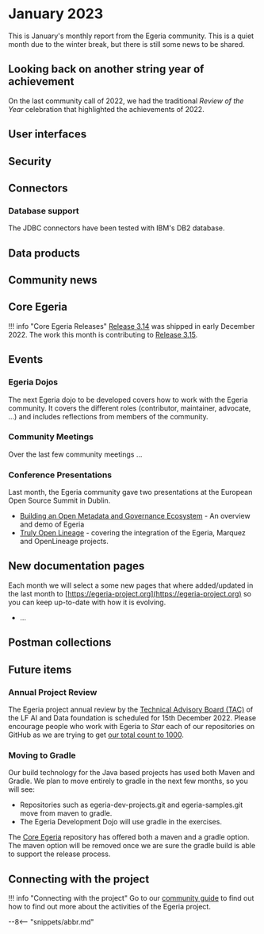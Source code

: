 <!-- SPDX-License-Identifier: CC-BY-4.0 -->
<!-- Copyright Contributors to the Egeria project. -->

# January 2023

This is January's monthly report from the Egeria community.  This is a quiet month due to the winter break, but there is still some news to be shared.

## Looking back on another string year of achievement

On the last community call of 2022, we had the traditional *Review of the Year* celebration that highlighted the achievements of 2022.

## User interfaces


## Security

## Connectors

### Database support

The JDBC connectors have been tested with IBM's DB2 database.


## Data products


## Community news


## Core Egeria



!!! info "Core Egeria Releases"
    [Release 3.14](/release-notes/3-14) was shipped in early December 2022.  The work this month is contributing to [Release 3.15](/release-notes/3-15).


## Events

### Egeria Dojos

The next Egeria dojo to be developed covers how to work with the Egeria community.  It covers the different roles (contributor, maintainer, advocate, ...) and includes reflections from members of the community.

### Community Meetings

Over the last few community meetings ...

### Conference Presentations

Last month, the Egeria community gave two presentations at the European Open Source Summit in Dublin.

* [Building an Open Metadata and Governance Ecosystem](https://www.youtube.com/watch?v=C-hglq31mfQ) - An overview and demo of Egeria
* [Truly Open Lineage](https://www.youtube.com/watch?v=eNbGa1iDri4) - covering the integration of the Egeria, Marquez and OpenLineage projects.

## New documentation pages

Each month we will select a some new pages that where added/updated in the last month to [https://egeria-project.org](https://egeria-project.org) so you can keep up-to-date with how it is evolving.

* ...

## Postman collections

## Future items

### Annual Project Review

The Egeria project annual review by the [Technical Advisory Board (TAC)](https://wiki.lfaidata.foundation/pages/viewpage.action?pageId=7733341) of the LF AI and Data foundation is scheduled for 15th December 2022.  Please encourage people who work with Egeria to *Star* each of our repositories on GitHub as we are trying to get [our total count to 1000](https://landscape.lfai.foundation/?selected=egeria).

### Moving to Gradle

Our build technology for the Java based projects has used both Maven and Gradle.  We plan to move entirely to gradle in the next few months, so you will see:

* Repositories such as egeria-dev-projects.git and egeria-samples.git move from maven to gradle.
* The Egeria Development Dojo will use gradle in the exercises.

The [Core Egeria](https://github.com/odpi/egeria) repository has offered both a maven and a gradle option.  The maven option will be removed once we are sure the gradle build is able to support the release process.

## Connecting with the project

!!! info "Connecting with the project"
    Go to our [community guide](/guides/community) to find out how to find out more about the activities of the Egeria project. 

--8<-- "snippets/abbr.md"
